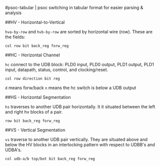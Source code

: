 #psoc-tabular | psoc switching in tabular format for easier parsing & analysis

##HV - Horizontal-to-Vertical

`hva-by-row` and `hvb-by-row` are sorted by horizontal wire (row). These are the fields:

    col row bit back_reg forw_reg

##HC - Horizontal Channel

`hc` connect to the UDB block: PLD0 input, PLD0 output, PLD1 output, PLD1 input, datapath, status, control, and clocking/reset.

    col row direction bit reg

`d` means forw/back
`n` means the hc switch is below a UDB output

##HS - Horizontal Segmentation

`hs` traverses to another UDB pair horizontally. It it situated between the left and right hv blocks of a pair.

    row bit back_reg forw_reg

##VS - Vertical Segmentation

`vs` traverse to another UDB pair vertically. They are situated above and below the HV blocks in an interlocking pattern with respect to UDBB's and UDBA's.

    col udb-a/b top/bot bit back_reg forw_reg


